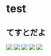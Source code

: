 # test

## てすとだよ

<img src="https://latex.codecogs.com/gif.latex?f(x)%20=%20x^2%20+%201"/>
  
<img src="https://latex.codecogs.com/gif.latex?&#x5C;sum^{10}_{n=1}n"/>
  
<img src="https://latex.codecogs.com/gif.latex?&#x5C;displaystyle&#x5C;sum^{10}_{n=1}n"/>
  
<img src="https://latex.codecogs.com/gif.latex?&#x5C;displaystyle&#x5C;frac{x}{y}"/>
  
<img src="https://latex.codecogs.com/gif.latex?&#x5C;displaystyle&#x5C;lim_{a&#x5C;to%200}f(x%20+%20a)"/>
